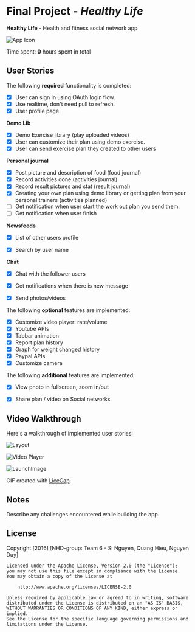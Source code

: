# Final Project - *Healthy Life*

**Healthy Life** - Health and fitness social network app

![App Icon](HealthyLife/Resources/images/app_icon@3x.png)

Time spent: **0** hours spent in total

## User Stories

The following **required** functionality is completed:

- [x] User can sign in using OAuth login flow.
- [x] Use realtime, don't need pull to refresh.
- [x] User profile page

**Demo Lib**

- [x] Demo Exercise library (play uploaded videos)
- [x] User can customize their plan using demo exercise. 
- [x] User can send exercise plan they created to other users

**Personal journal**

- [x] Post picture and description of food (food journal)
- [x] Record activities done  (activities journal)
- [x] Record result pictures and stat (result journal)
- [x] Creating your own plan using demo library or getting plan from your personal trainers (activities planned)
- [ ] Get notification when user start the work out plan you send them. 
- [ ] Get notification when user finish 

**Newsfeeds**

- [x] List of other users profile
- [x] Search by user name 


**Chat**

- [x] Chat with the follower users
- [x] Get notifications when there is new message
- [x] Send photos/videos


The following **optional** features are implemented:

- [x] Customize video player: rate/volume
- [x] Youtube APIs
- [x] Tabbar animation
- [x] Report plan history
- [x] Graph for weight changed history
- [x] Paypal APIs
- [x] Customize camera

The following **additional** features are implemented:

- [x] View photo in fullscreen, zoom in/out
- [x] Share plan / video on Social networks


## Video Walkthrough

Here's a walkthrough of implemented user stories:

![Layout](HealthyLife/Resources/images/layout.png)

![Video Player](HealthyLife/Resources/images/videoplayer.png)

![LaunchImage](HealthyLife/Resources/images/LaunchImage-ios7-retina4@2x.png)


GIF created with [LiceCap](http://www.cockos.com/licecap/).

## Notes

Describe any challenges encountered while building the app.

## License

Copyright [2016] [NHD-group: Team 6 - Si Nguyen, Quang Hieu, Nguyen Duy]

    Licensed under the Apache License, Version 2.0 (the "License");
    you may not use this file except in compliance with the License.
    You may obtain a copy of the License at

        http://www.apache.org/licenses/LICENSE-2.0

    Unless required by applicable law or agreed to in writing, software
    distributed under the License is distributed on an "AS IS" BASIS,
    WITHOUT WARRANTIES OR CONDITIONS OF ANY KIND, either express or implied.
    See the License for the specific language governing permissions and
    limitations under the License.
